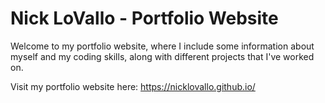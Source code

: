# Nick LoVallo - Portfolio Website

Welcome to my portfolio website, where I include some information about myself and my coding skills, along with different projects that I've worked on.

Visit my portfolio website here: https://nicklovallo.github.io/
